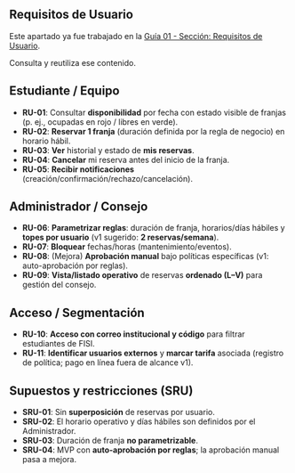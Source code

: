 ## Requisitos de Usuario

Este apartado ya fue trabajado en la 
[Guía 01 - Sección: Requisitos de Usuario](https://github.com/PendoVan/ED04/blob/32ff384cb87fcd895421a8223777459fafadcfe4/docs/project/requisitos/requisitos-usuarios.md).

Consulta y reutiliza ese contenido.

## Estudiante / Equipo
- **RU-01**: Consultar **disponibilidad** por fecha con estado visible de franjas (p. ej., ocupadas en rojo / libres en verde).
- **RU-02**: **Reservar 1 franja** (duración definida por la regla de negocio) en horario hábil.
- **RU-03**: **Ver** historial y estado de **mis reservas**.
- **RU-04**: **Cancelar** mi reserva antes del inicio de la franja.
- **RU-05**: **Recibir notificaciones** (creación/confirmación/rechazo/cancelación).

## Administrador / Consejo
- **RU-06**: **Parametrizar reglas**: duración de franja, horarios/días hábiles y **topes por usuario** (v1 sugerido: **2 reservas/semana**).
- **RU-07**: **Bloquear** fechas/horas (mantenimiento/eventos).
- **RU-08**: (Mejora) **Aprobación manual** bajo políticas específicas (v1: auto-aprobación por reglas).
- **RU-09**: **Vista/listado operativo** de reservas **ordenado (L–V)** para gestión del consejo.

## Acceso / Segmentación
- **RU-10**: **Acceso con correo institucional y código** para filtrar estudiantes de FISI.
- **RU-11**: **Identificar usuarios externos** y **marcar tarifa** asociada (registro de política; pago en línea fuera de alcance v1).

## Supuestos y restricciones (SRU)
- **SRU-01**: Sin **superposición** de reservas por usuario.
- **SRU-02**: El horario operativo y días hábiles son definidos por el Administrador.
- **SRU-03**: Duración de franja **no parametrizable**.
- **SRU-04**: MVP con **auto-aprobación por reglas**; la aprobación manual pasa a mejora.
